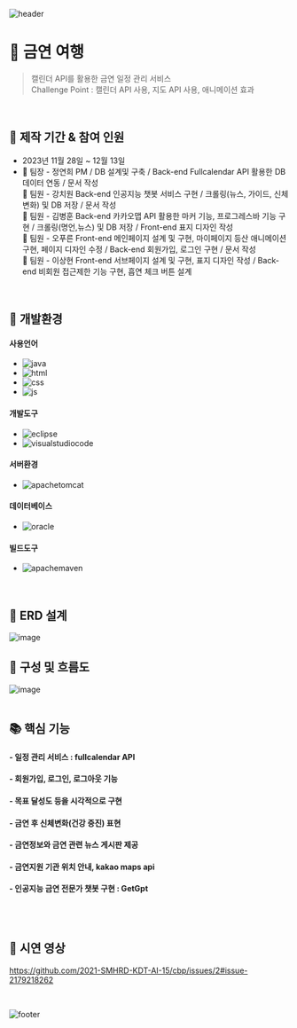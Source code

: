 ![header](https://capsule-render.vercel.app/api?type=slice&height=120&color=b1ddab&text=금연여행&fontAlign=85&fontSize=40&fontColor=ffffff)
# :pushpin: 금연 여행
> 캘린더 API를 활용한 금연 일정 관리 서비스 </br>
> Challenge Point : 캘린더 API 사용, 지도 API 사용, 애니메이션 효과

</br>

## 📅  제작 기간 & 참여 인원
- 2023년 11월 28일 ~ 12월 13일
- :crown: 팀장 - 정연희 PM / DB 설계및 구축 / Back-end Fullcalendar API 활용한 DB데이터 연동 / 문서 작성<br>
  :green_heart: 팀원 - 강치원 Back-end 인공지능 챗봇 서비스 구현 / 크롤링(뉴스, 가이드, 신체변화) 및 DB 저장 / 문서 작성<br>
  :green_heart: 팀원 - 김병훈 Back-end 카카오맵 API 활용한 마커 기능, 프로그레스바 기능 구현 / 크롤링(명언,뉴스) 및 DB 저장 / Front-end 표지 디자인 작성 <br>
  :green_heart: 팀원 - 오푸른 Front-end 메인페이지 설계 및 구현, 마이페이지 등산 애니메이션 구현, 페이지 디자인 수정 / Back-end 회원가입, 로그인 구현 / 문서 작성 <br>
  :green_heart: 팀원 - 이상현 Front-end 서브페이지 설계 및 구현, 표지 디자인 작성 / Back-end 비회원 접근제한 기능 구현, 흡연 체크 버튼 설계 

</br>

## 🔨 개발환경
#### 사용언어
  - ![java](https://img.shields.io/badge/Java-ED8B00?style=for-the-badge&logo=openjdk&logoColor=white)
  - ![html](https://img.shields.io/badge/HTML5-E34F26?style=for-the-badge&logo=html5&logoColor=white)
  - ![css](https://img.shields.io/badge/CSS3-1572B6?style=for-the-badge&logo=css3&logoColor=white)
  - ![js](https://img.shields.io/badge/JavaScript-F7DF1E?style=for-the-badge&logo=JavaScript&logoColor=white)
  
#### 개발도구
  - ![eclipse](https://img.shields.io/badge/Eclipse-2C2255?style=for-the-badge&logo=eclipse&logoColor=white)
  - ![visualstudiocode](https://img.shields.io/badge/VisualStudioCode-007ACC?style=for-the-badge&logo=visualstudiocode&logoColor=white)


#### 서버환경
  - ![apachetomcat](https://img.shields.io/badge/apachetomcat-F8DC75?style=for-the-badge&logo=apachetomcat&logoColor=white)

#### 데이터베이스
  - ![oracle](https://img.shields.io/badge/Oracle-F80000?style=for-the-badge&logo=oracle&logoColor=black)

#### 빌드도구
  - ![apachemaven](https://img.shields.io/badge/apachemaven-C71A36?style=for-the-badge&logo=apachemaven&logoColor=white)

</br>

## 🎫 ERD 설계
![image](https://github.com/2021-SMHRD-KDT-AI-15/cbp/assets/144203952/731e278b-c76d-4df5-8bff-4875dd6b21dc)


## 🔌 구성 및 흐름도
![image](https://github.com/2021-SMHRD-KDT-AI-15/cbp/assets/149343248/89a06e3d-f7ac-435c-bc1b-08ad4f5ead26)
</br>
</br>


## 📚 핵심 기능
#### - 일정 관리 서비스 : fullcalendar API
#### - 회원가입, 로그인, 로그아웃 기능
#### - 목표 달성도 등을 시각적으로 구현
#### - 금연 후 신체변화(건강 증진) 표현
#### - 금연정보와 금연 관련 뉴스 게시판 제공
#### - 금연지원 기관 위치 안내, kakao maps api
#### - 인공지능 금연 전문가 챗봇 구현 : GetGpt

</br>
</br>


## 🎥 시연 영상
https://github.com/2021-SMHRD-KDT-AI-15/cbp/issues/2#issue-2179218262

</br>

![footer](https://capsule-render.vercel.app/api?type=slice&height=120&color=b1ddab&text=돌아와조&fontAlign=15&fontSize=40&fontColor=ffffff&section=footer&fontAlignY=65)
